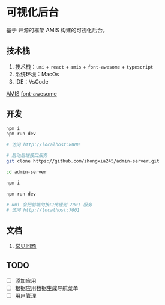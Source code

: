 # 可视化后台

基于 开源的框架 AMIS 构建的可视化后台。

## 技术栈

1. 技术栈：`umi` + `react` + `amis` + `font-awesome` + `typescript`
2. 系统环境：MacOs
3. IDE：VsCode

[AMIS](https://github.com/baidu/amis)
[font-awesome](http://www.fontawesome.com.cn/faicons/)

## 开发

```bash
npm i
npm run dev 

# 访问 http://localhost:8000

# 启动后端接口服务
git clone https://github.com/zhongxia245/admin-server.git

cd admin-server

npm i 

npm run dev

# umi 会把前端的接口代理到 7001 服务
# 访问 http://localhost:7001
```

## 文档

1. [常见问题](./doc/faq.md)

## TODO

- [ ] 添加应用
- [ ] 根据应用数据生成导航菜单
- [ ] 用户管理
